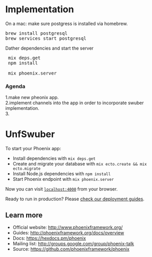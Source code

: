 # Implementation

On a mac: 
make sure postgress is installed via homebrew.
<pre>
brew install postgresql
brew services start postgresql
</pre>

Dather dependencies and start the server
<pre>
 mix deps.get
 npm install 
 
 mix phoenix.server
</pre>
### Agenda 

1.make new pheonix app.<br>
2.implement channels into the app in order to incorporate swuber implementation.<br>
3. <br>

# UnfSwuber

To start your Phoenix app:

  * Install dependencies with `mix deps.get`
  * Create and migrate your database with `mix ecto.create && mix ecto.migrate`
  * Install Node.js dependencies with `npm install`
  * Start Phoenix endpoint with `mix phoenix.server`

Now you can visit [`localhost:4000`](http://localhost:4000) from your browser.

Ready to run in production? Please [check our deployment guides](http://www.phoenixframework.org/docs/deployment).

## Learn more

  * Official website: http://www.phoenixframework.org/
  * Guides: http://phoenixframework.org/docs/overview
  * Docs: https://hexdocs.pm/phoenix
  * Mailing list: http://groups.google.com/group/phoenix-talk
  * Source: https://github.com/phoenixframework/phoenix
